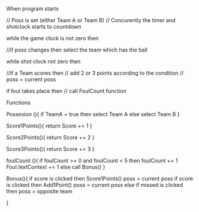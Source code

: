 When program starts

// Poss is set (either Team A or Team B)
// Concurently the timer and shotclock starts to countdown

while the game clock is not zero then

//if poss changes then select the team which has the ball

while shot clock not zero then

//if a Team scores then
// add 2 or 3 points according to the condition
// poss = current poss

if foul takes place then
// call FoulCount function


Functions

Possesion (){
    if TeamA = true then
        select Team A
    else 
        select Team B
}

Score1Points(){
    return Score += 1
}

Score2Points(){
    return Score += 2
}

Score3Points(){
    return Score += 3
}

foulCount (){
    if foulCount >= 0 and foulCount < 5 then
    foulCount += 1
    Foul.textContext += 1
    else
    call Bonus()
}

Bonus(){
    if score is clicked then
    Score1Points()
    poss = current poss
        if score is clicked then
        Add1Point()
        poss = current poss
    else if missed is clicked then 
    poss = opposite team
    
}